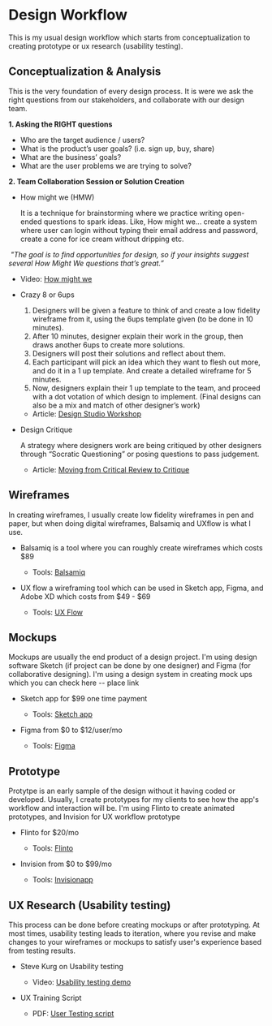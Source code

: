 # Design Workflow

This is my usual design workflow which starts from conceptualization to creating prototype or ux research (usability testing). 

## Conceptualization & Analysis

This is the very foundation of every design process. It is were we ask the right questions from our stakeholders, and collaborate with our design team.

**1. Asking the RIGHT questions**
* Who are the target audience / users?
* What is the product’s user goals? (i.e. sign up, buy, share)
* What are the business’ goals?
* What are the user problems we are trying to solve?

**2. Team Collaboration Session or Solution Creation**

* How might we (HMW)

  It is a technique for brainstorming where we practice writing open-ended questions to spark ideas. Like,  How might we... create a system where user can login without typing their email address and password, create a cone for ice cream without dripping etc.  

  _"The goal is to find opportunities for design, so if your insights suggest several How Might We questions that’s great.”_
  
  - Video: [How might we](https://vimeo.com/102964749)
  
* Crazy 8 or 6ups 
  1. Designers will be given a feature to think of and create a low fidelity wireframe from it, using the 6ups template   given (to be done in 10 minutes). 
  2. After 10 minutes, designer explain their work in the group, then draws another 6ups to create more solutions. 
  3. Designers will post their solutions and reflect about them.
  4. Each participant will pick an idea which they want to flesh out more, and do it in a 1 up template. And create a detailed wireframe for 5 minutes.
  5. Now, designers explain their 1 up template to the team, and proceed with a dot votation of which design to implement. (Final designs can also be a mix and match of other designer’s work)
  
  
    - Article: [Design Studio Workshop](https://articles.uie.com/design_studio_workshop/)
  
* Design Critique
    
    A strategy where designers work are being critiqued by other designers through “Socratic Questioning” or posing questions to pass judgement. 
    
    - Article: [Moving from Critical Review to Critique](https://www.uie.com/brainsparks/2011/10/27/moving-from-critical-review-to-critique/ )
    
## Wireframes

  In creating wireframes, I usually create low fidelity wireframes in pen and paper, but when doing digital wireframes, Balsamiq and UXflow is what I use.
  
  * Balsamiq is a tool where you can roughly create wireframes which costs $89
  
    - Tools: [Balsamiq](https://balsamiq.com/)
    
  * UX flow a wireframing tool which can be used in Sketch app, Figma, and Adobe XD which costs from $49 - $69
  
    - Tools: [UX Flow](https://lstore.graphics/uxflow/)
  
## Mockups

  Mockups are usually the end product of a design project. I'm using design software Sketch (if project can be done by one designer) and Figma (for collaborative designing). I'm using a design system in creating mock ups which you can check here -- place link
  
  * Sketch app for $99 one time payment
  
    - Tools: [Sketch app](https://www.sketchapp.com/)
    
  * Figma from $0 to $12/user/mo
  
    - Tools: [Figma](https://www.figma.com/)
  
## Prototype
  
  Protytpe is an early sample of the design without it having coded or developed. Usually, I create prototypes for my clients to see how the app's workflow and interaction will be. I'm using Flinto to create animated prototypes, and Invision for UX workflow prototype
  
  * Flinto for $20/mo
  
    - Tools: [Flinto](https://www.flinto.com/)
    
  * Invision from $0 to $99/mo
  
    - Tools: [Invisionapp](https://www.invisionapp.com/)
 
   
## UX Research (Usability testing) 

  This process can be done before creating mockups or after prototyping. At most times, usability testing leads to iteration, where you revise and make changes to your wireframes or mockups to satisfy user's experience based from testing results. 
  
  * Steve Kurg on Usability testing

    - Video: [Usability testing demo](https://www.youtube.com/watch?v=VTW1yYUqBm8)
 
 * UX Training Script
 
     - PDF: [User Testing script](https://www.dropbox.com/s/2fiae85r4wqzgf3/UXT-User-Test-Plan-2015.pdf?dl=0)
  
